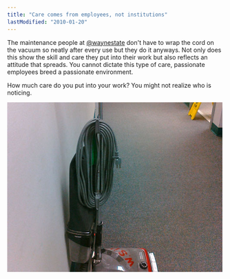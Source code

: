 ```yaml
---
title: "Care comes from employees, not institutions"
lastModified: "2010-01-20"
---
```


The maintenance people at [@waynestate](http://twitter.com/waynestate) don't have to wrap the cord on the vacuum so neatly after every use but they do it anyways. Not only does this show the skill and care they put into their work but also reflects an attitude that spreads. You cannot dictate this type of care, passionate employees breed a passionate environment.

How much care do you put into your work? You might not realize who is noticing.

[![](/images/care_small.jpg "Caring")](http://nickdenardis.com/wp-content/uploads/2010/01/care.jpg)

